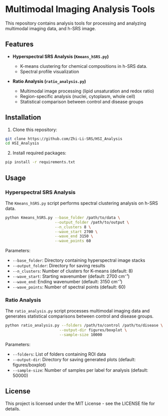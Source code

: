 # Multimodal Imaging Analysis Tools

This repository contains analysis tools for processing and analyzing multimodal imaging data, and h-SRS image. 

## Features

- **Hyperspectral SRS Analysis (`Kmeans_hSRS.py`)**
  - K-means clustering for chemical compositions in h-SRS data.
  - Spectral profile visualization

- **Ratio Analysis (`ratio_analysis.py`)**
  - Multimodal image processing (lipid unsaturation and redox ratio)
  - Region-specific analysis (nuclei, cytoplasm, whole cell)
  - Statistical comparison between control and disease groups


## Installation

1. Clone this repository:
```bash
git clone https://github.com/Zhi-Li-SRS/HSI_Analysis
cd HSI_Analysis
```

2. Install required packages:
```bash
pip install -r requirements.txt
```

## Usage

### Hyperspectral SRS Analysis

The `Kmeans_hSRS.py` script performs spectral clustering analysis on h-SRS data.

```bash
python Kmeans_hSRS.py --base_folder /path/to/data \
                      --output_folder /path/to/output \
                      --n_clusters 8 \
                      --wave_start 2700 \
                      --wave_end 3150 \
                      --wave_points 60
```

Parameters:
- `--base_folder`: Directory containing hyperspectral image stacks
- `--output_folder`: Directory for saving results
- `--n_clusters`: Number of clusters for K-means (default: 8)
- `--wave_start`: Starting wavenumber (default: 2700 cm⁻¹)
- `--wave_end`: Ending wavenumber (default: 3150 cm⁻¹)
- `--wave_points`: Number of spectral points (default: 60)

### Ratio Analysis

The `ratio_analysis.py` script processes multimodal imaging data and generates statistical comparisons between control and disease groups.

```bash
python ratio_analysis.py --folders /path/to/control /path/to/disease \
                        --output-dir figures/boxplot \
                        --sample-size 10000
```

Parameters:
- `--folders`: List of folders containing ROI data
- `--output-dir`: Directory for saving generated plots (default: figures/boxplot)
- `--sample-size`: Number of samples per label for analysis (default: 50000)


## License

This project is licensed under the MIT License - see the LICENSE file for details.

```
